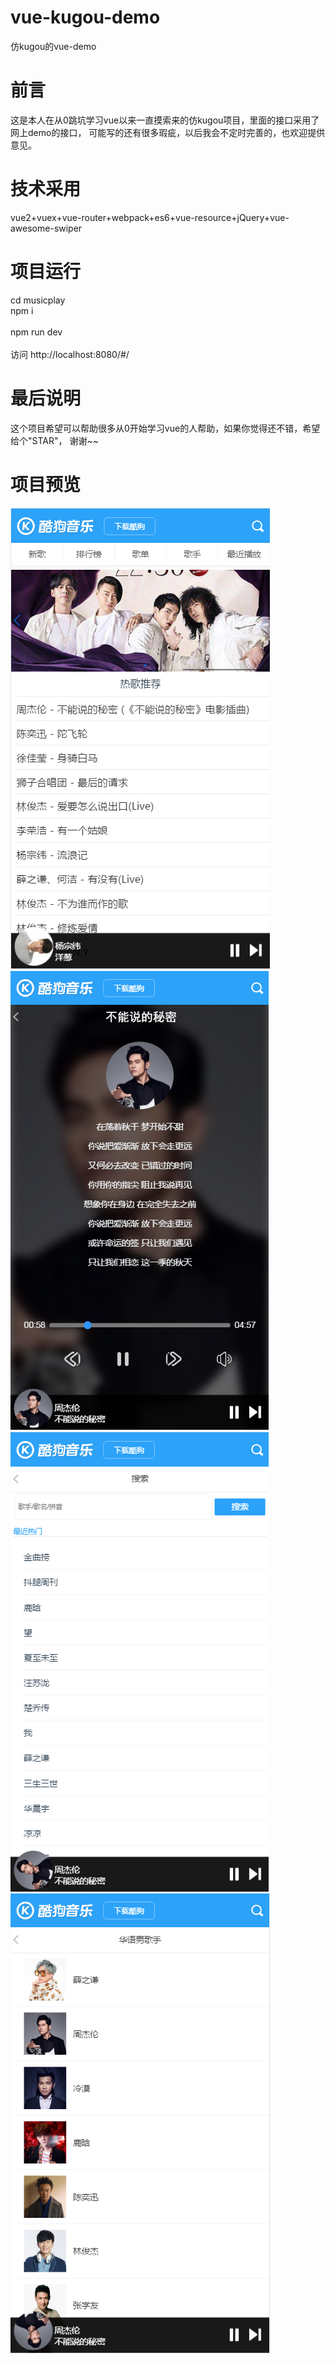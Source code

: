 # vue-kugou-demo
仿kugou的vue-demo
# 前言
这是本人在从0跳坑学习vue以来一直摸索来的仿kugou项目，里面的接口采用了网上demo的接口，
可能写的还有很多瑕疵，以后我会不定时完善的，也欢迎提供意见。
# 技术采用
vue2+vuex+vue-router+webpack+es6+vue-resource+jQuery+vue-awesome-swiper
# 项目运行
cd musicplay</br> 
npm i  </br>     
npm run dev   </br>       
访问 http://localhost:8080/#/</br> 
# 最后说明
这个项目希望可以帮助很多从0开始学习vue的人帮助，如果你觉得还不错，希望给个"STAR"，
谢谢~~
# 项目预览
<img src="jietu/jietu1.png">
<img src="jietu/jietu2.png">
<img src="jietu/jietu3.png">
<img src="jietu/jietu6.png">